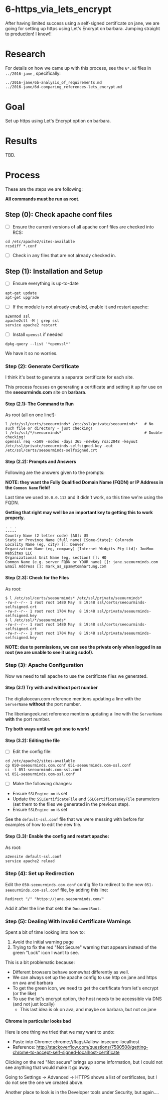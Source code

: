 
# 6-https_via_lets_encrypt

After having limited success using a self-signed certificate on jane,
we are going for setting up https using Let's Encrypt on barbara.
Jumping straight to production!  I know!!

# Research

For details on how we came up with this process, see the `6*.md` files in
`../2016-jane` , specifically:

```
../2016-jane/6b-analysis_of_requirements.md
../2016-jane/6d-comparing_references-lets_encrypt.md
```

# Goal

Set up https using Let's Encrypt option on barbara.

# Results

TBD.

# Process

These are the steps we are following:

**All commands must be run as root.**

## Step (0): Check apache conf files

- [ ] Ensure the current versions of all apache conf files are checked into RCS:
```
cd /etc/apache2/sites-available
rcsdiff *.conf
```
- [ ] Check in any files that are not already checked in.

## Step (1): Installation and Setup

- [ ] Ensure everything is up-to-date
```
apt-get update
apt-get upgrade
```

- [ ] If the module is not already enabled, enable it and restart apache:
```
a2enmod ssl
apache2ctl -M | grep ssl
service apache2 restart
```

- [ ] Install `openssl` if needed
```
dpkg-query --list '*openssl*'
```

We have it so no worries.

### Step (2): Generate Certificate

I think it's best to generate a separate certificate for each site.

This process focuses on generating a certificate and setting it up for use
on the **seeourminds.com** site on **barbara**.

#### Step (2.1): The Command to Run

As root (all on one line!):
```
l /etc/ssl/certs/seeourminds* /etc/ssl/private/seeourminds*   # No such file or directory - just checking!
l /etc/ssl/*/seeourminds*                                     # Double checking!
openssl req -x509 -nodes -days 365 -newkey rsa:2048 -keyout /etc/ssl/private/seeourminds-selfsigned.key -out /etc/ssl/certs/seeourminds-selfsigned.crt
```

#### Step (2.2): Prompts and Answers

Following are the answers given to the prompts:

**NOTE: they want the Fully Qualified Domain Name (FQDN) or
IP Address in the `Common Name` field!**

Last time we used `10.0.0.113` and it didn't work, so this time we're using the FQDN.

**Getting that right may well be an important key to getting this to work properly.**

```
. . .
-----
Country Name (2 letter code) [AU]: US
State or Province Name (full name) [Some-State]: Colorado
Locality Name (eg, city) []: Denver
Organization Name (eg, company) [Internet Widgits Pty Ltd]: JooMoo WebSites LLC
Organizational Unit Name (eg, section) []: HQ
Common Name (e.g. server FQDN or YOUR name) []: jane.seeourminds.com
Email Address []: mark_as_spam@tomhartung.com
```

#### Step (2.3): Check for the Files

As root:
```
$ l /etc/ssl/certs/seeourminds* /etc/ssl/private/seeourminds*
-rw-r--r-- 1 root root 1480 May  8 19:48 ssl/certs/seeourminds-selfsigned.crt
-rw-r--r-- 1 root root 1704 May  8 19:48 ssl/private/seeourminds-selfsigned.key
$ l /etc/ssl/*/seeourminds*
-rw-r--r-- 1 root root 1480 May  8 19:48 ssl/certs/seeourminds-selfsigned.crt
-rw-r--r-- 1 root root 1704 May  8 19:48 ssl/private/seeourminds-selfsigned.key
```

**NOTE: due to permissions, we can see the private only when logged in as root
(we are unable to see it using sudo!).**

### Step (3): Apache Configuration

Now we need to tell apache to use the certificate files we generated.

#### Step (3.1) Try with and without port number

The digitalocean.com reference mentions updating a line with the `ServerName`
**without** the port number.

The liberiangeek.net reference mentions updating a line with the `ServerName`
**with** the port number.

**Try both ways until we get one to work!**

#### Step (3.2): Editing the file

- [ ] Edit the config file:

```
cd /etc/apache2/sites-available
cp 050-seeourminds.com.conf 051-seeourminds.com-ssl.conf
ci -l 051-seeourminds.com-ssl.conf
vi 051-seeourminds.com-ssl.conf
```

- [ ] Make the following changes:

* Ensure `SSLEngine on` is set
* Update the `SSLCertificateFile` and `SSLCertificateKeyFile`
parameters (set them to the files we generated in the previous step).
* Ensure `SSLEngine on` is set

See the `default-ssl.conf` file that we were messing with before for
examples of how to edit the new file.

#### Step (3.3): Enable the config and restart apache:

As root:

```
a2ensite default-ssl.conf
service apache2 reload
```

### Step (4): Set up Redirection

Edit the `050-seeourminds.com.conf` config file to redirect to the new
`051-seeourminds.com-ssl.conf` file, by adding this line:

```
Redirect "/" "https://jane.seeourminds.com/"
```

Add it after the line that sets the `DocumentRoot`.

### Step (5): Dealing With Invalid Certificate Warnings

Spent a bit of time looking into how to:

1. Avoid the initial warning page
2. Trying to fix the red "Not Secure" warning that appears instead
of the green "Lock" icon I want to see.

This is a bit problematic because:

* Different browsers behave somewhat differently as well.
* We can always set up the apache config to use http on jane and https on ava and barbara
* To get the green icon, we need to get the certificate from let's encrypt (or the like)
* To use the let's encrypt option, the host needs to be accessible via DNS (and not just locally)
  * This last idea is ok on ava, and maybe on barbara, but not on jane

#### Chrome in particular looks bad

Here is one thing we tried that we may want to undo:

* Paste into Chrome: chrome://flags/#allow-insecure-localhost
* Reference: http://stackoverflow.com/questions/7580508/getting-chrome-to-accept-self-signed-localhost-certificate

Clicking on the red "Not secure" brings up some information, but
I could not see anything that would make it go away.

Going to Settings -> Advanced -> HTTPS shows a list of certificates, but I do
not see the one we created above.

Another place to look is in the Developer tools under Security, but again....

